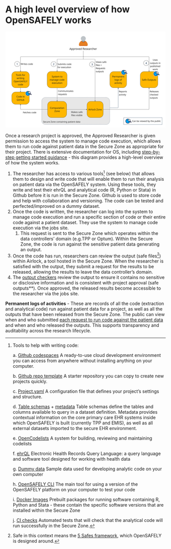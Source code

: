 # A high level overview of how OpenSAFELY works

![A diagram of how OpenSAFELY works.](./images/how-os-works-diagram.jpg)

Once a research project is approved, the Approved Researcher is given permission to access the system to manage code execution, which allows them to run code against patient data in the Secure Zone as appropriate for their project. There is extensive documentation for OS, including [step-by-step getting started guidance](getting-started/index.md) - this diagram provides a high-level overview of how the system works.

1. The researcher has access to various tools[^bignote] (see below) that allows them to design and write code that will enable them to run their analysis on patient data via the OpenSAFELY system. Using these tools, they write and test their ehrQL and analytical code (R, Python or Stata) in Github before it is run in the Secure Zone. Github is used to store code and help with collaboration and versioning. The code can be tested and perfected/improved on a dummy dataset.
1. Once the code is written, the researcher can log into the system to manage code execution and run a specific section of code or their entire code against a patient dataset. They use the system to manage code execution via the jobs site.
    1. This request is sent to the Secure Zone which operates within the data controllers’ domain (e.g.TPP or Optum). Within the Secure Zone, the code is run against the sensitive patient data generating an output.
1. Once the code has run, researchers can review the output (safe files[^2]) within Airlock, a tool hosted in the Secure Zone.
When the researcher is satisfied with the output, they submit a request for the results to be released, allowing the results to leave the data controller’s domain.
1. The [output checkers](outputs/output-checking.md) review the output to ensure it contains no sensitive or disclosive information and is consistent with project approval (safe outputs**). Once approved, the released results become accessible to the researcher via the jobs site.

**Permanent logs of activities** - These are records of all the code (extraction and analytical code) run against patient data for a project, as well as all the outputs that have been released from the Secure Zone. The public can view when and who submitted [each request to run code against the patient data](https://jobs.opensafely.org/#events) and when and who released the outputs.
This supports transparency and auditability across the research lifecycle.

[^bignote]: Tools to help with writing code:

    a. [Github codespaces](getting-started/how-to/use-github-codespaces-in-your-project/index.md) A ready-to-use cloud development environment you can access from anywhere without installing anything on your computer.

    b. [Github repo template](https://github.com/opensafely/research-template) A starter repository you can copy to create new projects quickly.

    c. [Project.yaml](actions-pipelines.md#projectyaml-format) A configuration file that defines your project’s settings and structure.

    d. [Table schemas](ehrql/reference/schemas.md) + [metadata](data-sources/index.md) Table schemas define the tables and columns available to query in a dataset definition. Metadata provides contextual information on the core primary care EHR systems inside which OpenSAFELY is built (currently TPP and EMIS), as well as all external datasets imported to the secure EHR environment.

    e. [OpenCodelists](codelist-intro.md/#opencodelists) A system for building, reviewing and maintaining codelists

    f. [ehrQL](ehrql/index.md#ehrqls-documentation) Electronic Health Records Query Language: a query language and software tool designed for working with health data

    g. [Dummy data](ehrql/how-to/dummy-data.md) Sample data used for developing analytic code on your own computer

    h. [OpenSAFELY CLI](opensafely-cli.md) The main tool for using a version of the OpenSAFELY platform on your computer to test your code

    i. [Docker Images](actions-scripts.md#execution-environments) Prebuilt packages for running software containing R, Python and Stata - these contain the specific software versions that are installed within the Secure Zone

    j. [CI checks](actions-pipelines.md#running-your-code-with-github-actions) Automated tests that will check that the analytical code will run successfully in the Secure Zone.

[^2]: Safe in this context means the [5 Safes framework](https://www.bennett.ox.ac.uk/blog/2023/03/the-five-safes-framework-and-applying-it-to-opensafely/), which OpenSAFELY is designed around.
